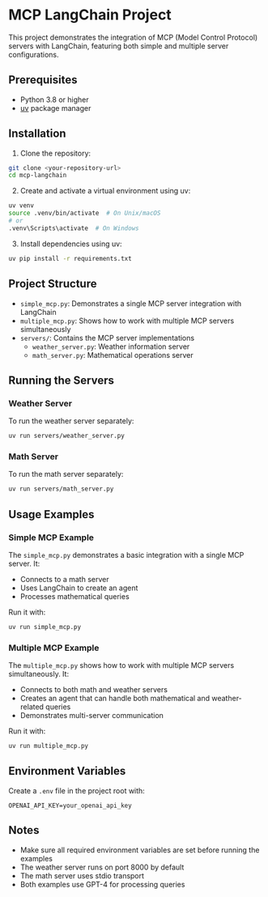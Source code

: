 # MCP LangChain Project

This project demonstrates the integration of MCP (Model Control Protocol) servers with LangChain, featuring both simple and multiple server configurations.

## Prerequisites

- Python 3.8 or higher
- [uv](https://github.com/astral-sh/uv) package manager

## Installation

1. Clone the repository:

```bash
git clone <your-repository-url>
cd mcp-langchain
```

2. Create and activate a virtual environment using uv:

```bash
uv venv
source .venv/bin/activate  # On Unix/macOS
# or
.venv\Scripts\activate  # On Windows
```

3. Install dependencies using uv:

```bash
uv pip install -r requirements.txt
```

## Project Structure

- `simple_mcp.py`: Demonstrates a single MCP server integration with LangChain
- `multiple_mcp.py`: Shows how to work with multiple MCP servers simultaneously
- `servers/`: Contains the MCP server implementations
  - `weather_server.py`: Weather information server
  - `math_server.py`: Mathematical operations server

## Running the Servers

### Weather Server

To run the weather server separately:

```bash
uv run servers/weather_server.py
```

### Math Server

To run the math server separately:

```bash
uv run servers/math_server.py
```

## Usage Examples

### Simple MCP Example

The `simple_mcp.py` demonstrates a basic integration with a single MCP server. It:

- Connects to a math server
- Uses LangChain to create an agent
- Processes mathematical queries

Run it with:

```bash
uv run simple_mcp.py
```

### Multiple MCP Example

The `multiple_mcp.py` shows how to work with multiple MCP servers simultaneously. It:

- Connects to both math and weather servers
- Creates an agent that can handle both mathematical and weather-related queries
- Demonstrates multi-server communication

Run it with:

```bash
uv run multiple_mcp.py
```

## Environment Variables

Create a `.env` file in the project root with:

```
OPENAI_API_KEY=your_openai_api_key
```

## Notes

- Make sure all required environment variables are set before running the examples
- The weather server runs on port 8000 by default
- The math server uses stdio transport
- Both examples use GPT-4 for processing queries
